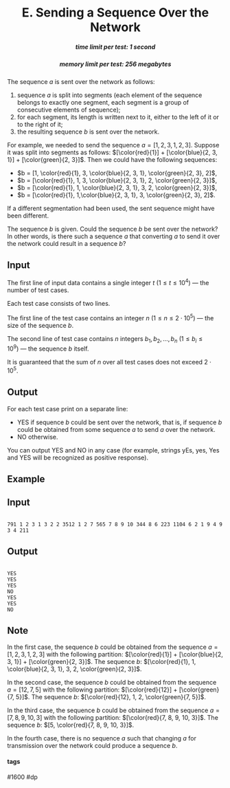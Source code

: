 <h1 style='text-align: center;'> E. Sending a Sequence Over the Network</h1>

<h5 style='text-align: center;'>time limit per test: 1 second</h5>
<h5 style='text-align: center;'>memory limit per test: 256 megabytes</h5>

The sequence $a$ is sent over the network as follows:

1. sequence $a$ is split into segments (each element of the sequence belongs to exactly one segment, each segment is a group of consecutive elements of sequence);
2. for each segment, its length is written next to it, either to the left of it or to the right of it;
3. the resulting sequence $b$ is sent over the network.

For example, we needed to send the sequence $a = [1, 2, 3, 1, 2, 3]$. Suppose it was split into segments as follows: $[\color{red}{1}] + [\color{blue}{2, 3, 1}] + [\color{green}{2, 3}]$. Then we could have the following sequences: 

* $b = [1, \color{red}{1}, 3, \color{blue}{2, 3, 1}, \color{green}{2, 3}, 2]$,
* $b = [\color{red}{1}, 1, 3, \color{blue}{2, 3, 1}, 2, \color{green}{2, 3}]$,
* $b = [\color{red}{1}, 1, \color{blue}{2, 3, 1}, 3, 2, \color{green}{2, 3}]$,
* $b = [\color{red}{1}, 1,\color{blue}{2, 3, 1}, 3, \color{green}{2, 3}, 2]$.

If a different segmentation had been used, the sent sequence might have been different.

The sequence $b$ is given. Could the sequence $b$ be sent over the network? In other words, is there such a sequence $a$ that converting $a$ to send it over the network could result in a sequence $b$?

## Input

The first line of input data contains a single integer $t$ ($1 \le t \le 10^4$) — the number of test cases.

Each test case consists of two lines.

The first line of the test case contains an integer $n$ ($1 \le n \le 2 \cdot 10^5$) — the size of the sequence $b$.

The second line of test case contains $n$ integers $b_1, b_2, \dots, b_n$ ($1 \le b_i \le 10^9$) — the sequence $b$ itself.

It is guaranteed that the sum of $n$ over all test cases does not exceed $2 \cdot 10^5$.

## Output

For each test case print on a separate line:

* YES if sequence $b$ could be sent over the network, that is, if sequence $b$ could be obtained from some sequence $a$ to send $a$ over the network.
* NO otherwise.

You can output YES and NO in any case (for example, strings yEs, yes, Yes and YES will be recognized as positive response).

## Example

## Input


```

791 1 2 3 1 3 2 2 3512 1 2 7 565 7 8 9 10 344 8 6 223 1104 6 2 1 9 4 9 3 4 211
```
## Output


```

YES
YES
YES
NO
YES
YES
NO

```
## Note

In the first case, the sequence $b$ could be obtained from the sequence $a = [1, 2, 3, 1, 2, 3]$ with the following partition: $[\color{red}{1}] + [\color{blue}{2, 3, 1}] + [\color{green}{2, 3}]$. The sequence $b$: $[\color{red}{1}, 1, \color{blue}{2, 3, 1}, 3, 2, \color{green}{2, 3}]$.

In the second case, the sequence $b$ could be obtained from the sequence $a = [12, 7, 5]$ with the following partition: $[\color{red}{12}] + [\color{green}{7, 5}]$. The sequence $b$: $[\color{red}{12}, 1, 2, \color{green}{7, 5}]$.

In the third case, the sequence $b$ could be obtained from the sequence $a = [7, 8, 9, 10, 3]$ with the following partition: $[\color{red}{7, 8, 9, 10, 3}]$. The sequence $b$: $[5, \color{red}{7, 8, 9, 10, 3}]$.

In the fourth case, there is no sequence $a$ such that changing $a$ for transmission over the network could produce a sequence $b$.



#### tags 

#1600 #dp 